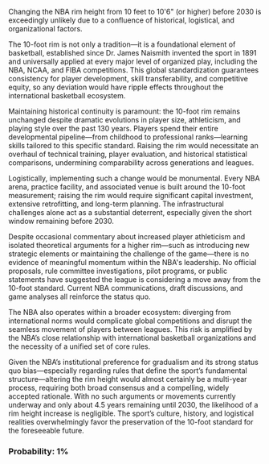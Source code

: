 Changing the NBA rim height from 10 feet to 10'6" (or higher) before 2030 is exceedingly unlikely due to a confluence of historical, logistical, and organizational factors.

The 10-foot rim is not only a tradition—it is a foundational element of basketball, established since Dr. James Naismith invented the sport in 1891 and universally applied at every major level of organized play, including the NBA, NCAA, and FIBA competitions. This global standardization guarantees consistency for player development, skill transferability, and competitive equity, so any deviation would have ripple effects throughout the international basketball ecosystem.

Maintaining historical continuity is paramount: the 10-foot rim remains unchanged despite dramatic evolutions in player size, athleticism, and playing style over the past 130 years. Players spend their entire developmental pipeline—from childhood to professional ranks—learning skills tailored to this specific standard. Raising the rim would necessitate an overhaul of technical training, player evaluation, and historical statistical comparisons, undermining comparability across generations and leagues.

Logistically, implementing such a change would be monumental. Every NBA arena, practice facility, and associated venue is built around the 10-foot measurement; raising the rim would require significant capital investment, extensive retrofitting, and long-term planning. The infrastructural challenges alone act as a substantial deterrent, especially given the short window remaining before 2030.

Despite occasional commentary about increased player athleticism and isolated theoretical arguments for a higher rim—such as introducing new strategic elements or maintaining the challenge of the game—there is no evidence of meaningful momentum within the NBA's leadership. No official proposals, rule committee investigations, pilot programs, or public statements have suggested the league is considering a move away from the 10-foot standard. Current NBA communications, draft discussions, and game analyses all reinforce the status quo.

The NBA also operates within a broader ecosystem: diverging from international norms would complicate global competitions and disrupt the seamless movement of players between leagues. This risk is amplified by the NBA’s close relationship with international basketball organizations and the necessity of a unified set of core rules.

Given the NBA’s institutional preference for gradualism and its strong status quo bias—especially regarding rules that define the sport’s fundamental structure—altering the rim height would almost certainly be a multi-year process, requiring both broad consensus and a compelling, widely accepted rationale. With no such arguments or movements currently underway and only about 4.5 years remaining until 2030, the likelihood of a rim height increase is negligible. The sport’s culture, history, and logistical realities overwhelmingly favor the preservation of the 10-foot standard for the foreseeable future.

### Probability: 1%